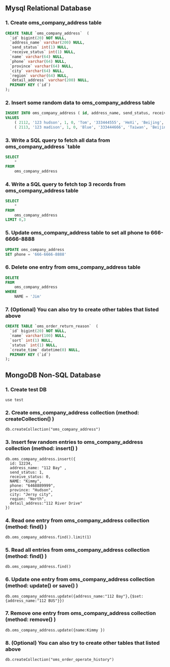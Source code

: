 
## Mysql Relational Database

### 1.  Create  oms_company_address  table
```sql
CREATE TABLE `oms_company_address`  (
  `id` bigint(20) NOT NULL,
  `address_name` varchar(200) NULL,
  `send_status` int(1) NULL,
  `receive_status` int(1) NULL,
  `name` varchar(64) NULL,
  `phone` varchar(64) NULL,
  `province` varchar(64) NULL,
  `city` varchar(64) NULL,
  `region` varchar(64) NULL,
  `detail_address` varchar(200) NULL,
  PRIMARY KEY (`id`)
);
```
### 2.  Insert some random data to  oms_company_address  table
```sql
INSERT INTO oms_company_address ( id, address_name, send_status, receive_status, NAME, phone, province, city, region, detail_address )
VALUES
	( 2112, '123 hudson', 1, 0, 'Tom', '333444555', 'HeXi', 'Beijing', 'HaiBa', '898 river' ),
	( 2113, '123 madison', 1, 0, 'Blue', '333444666', 'Taiwan', 'Beijing', 'HaiBa', '123 river' )
```
### 3.  Write a SQL query to fetch all data from  oms_company_address  `table
```sql
SELECT
	* 
FROM
	oms_company_address
```
### 4.  Write a SQL query to fetch top 3 records from  oms_company_address  table
```sql
SELECT
	* 
FROM
	oms_company_address
LIMIT 0,3
```
### 5.  Update  oms_company_address  table to set all  phone to 666-6666-8888
```sql
UPDATE oms_company_address 
SET phone = '666-6666-8888'
```
### 6.  Delete one entry from  oms_company_address  table
```sql
DELETE 
FROM
	oms_company_address 
WHERE
	NAME = 'Jim'
```
### 7.  (Optional) You can also try to create other tables that listed above
```sql
CREATE TABLE `oms_order_return_reason`  (
  `id` bigint(20) NOT NULL,
  `name` varchar(100) NULL,
  `sort` int(1) NULL,
  `status` int(1) NULL,
  `create_time` datetime(0) NULL,
  PRIMARY KEY (`id`)
);
```

## MongoDB  Non-SQL Database 

### 1.  Create  test DB
```spring-mongodb-json
use test
```
### 2.  Create  oms_company_address  collection  (method: createCollection() )
```spring-mongodb-json
db.createCollection("oms_company_address")
```
### 3.  Insert few random entries to  oms_company_address  collection (method: insert() )
```spring-mongodb-json
db.oms_company_address.insert({
  id: 12234,
  address_name: "112 Bay" , 
  send_status: 1, 
  receive_status: 0,
  NAME: "Kimmy",
  phone: "6468889999",
  province: "Hudson",
  city: "Jersy city",
  region: "North",
  detail_address:"112 River Drive"
})
```
### 4.  Read one entry from  oms_company_address  collection (method: find() )
```spring-mongodb-json
db.oms_company_address.find().limit(1)
```
### 5.  Read all entries from  oms_company_address  collection (method: find() )
```spring-mongodb-json
db.oms_company_address.find()
```
### 6.  Update one entry from  oms_company_address collection (method: update() or save() )
```spring-mongodb-json
db.oms_company_address.update({address_name:"112 Bay"},{$set:{address_name:"112 BUS"}})
```
### 7.  Remove one entry from  oms_company_address collection (method: remove() )
```spring-mongodb-json
db.oms_company_address.update({name:Kimmy })
```
### 8.  (Optional) You can also try to create other tables that listed above
```spring-mongodb-json
db.createCollection("oms_order_operate_history")
```